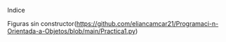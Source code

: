 Indice

Figuras sin constructor(https://github.com/eliancamcar21/Programaci-n-Orientada-a-Objetos/blob/main/Practica1.py)
